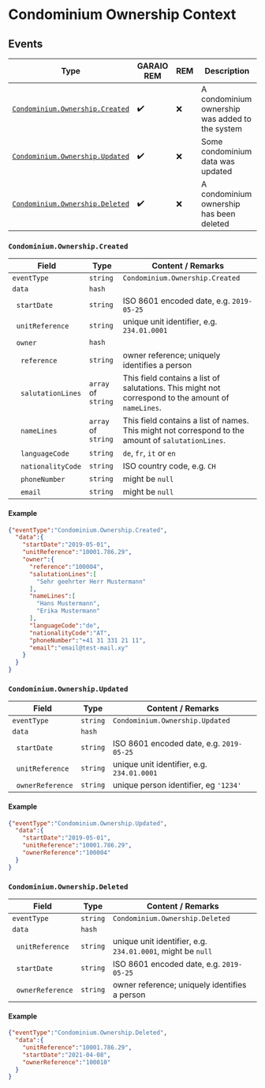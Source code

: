 # Condominium Ownership Context

## Events

Type | GARAIO REM | REM | Description
---|---|---|---
[`Condominium.Ownership.Created`](#condominiumownershipcreated) | :heavy_check_mark: | :x: | A condominium ownership was added to the system
[`Condominium.Ownership.Updated`](#condominiumownershipupdated) | :heavy_check_mark: | :x: | Some condominium data was updated
[`Condominium.Ownership.Deleted`](#condominiumownershipdeleted) | :heavy_check_mark: | :x: | A condominium ownership has been deleted

### `Condominium.Ownership.Created`

Field | Type | Content / Remarks
---|---|---
`eventType` | `string` | `Condominium.Ownership.Created`
`data` | `hash` |
&nbsp;&nbsp;`startDate` | `string` | ISO 8601 encoded date, e.g. `2019-05-25`
&nbsp;&nbsp;`unitReference` | `string` | unique unit identifier, e.g. `234.01.0001`
&nbsp;&nbsp;`owner` | `hash` |
&nbsp;&nbsp;&nbsp;&nbsp;`reference` | `string` | owner reference; uniquely identifies a person
&nbsp;&nbsp;&nbsp;&nbsp;`salutationLines` | `array` of `string` | This field contains a list of salutations. This might not correspond to the amount of `nameLines`. |
&nbsp;&nbsp;&nbsp;&nbsp;`nameLines` | `array` of `string` | This field contains a list of names. This might not correspond to the amount of `salutationLines`. |
&nbsp;&nbsp;&nbsp;&nbsp;`languageCode` | `string` | `de`, `fr`, `it` or `en`
&nbsp;&nbsp;&nbsp;&nbsp;`nationalityCode` | `string` | ISO country code, e.g. `CH`
&nbsp;&nbsp;&nbsp;&nbsp;`phoneNumber` | `string` | might be `null`
&nbsp;&nbsp;&nbsp;&nbsp;`email` | `string` | might be `null`

#### Example

```json
{"eventType":"Condominium.Ownership.Created",
  "data":{
    "startDate":"2019-05-01",
    "unitReference":"10001.786.29",
    "owner":{
      "reference":"100004",
      "salutationLines":[
        "Sehr geehrter Herr Mustermann"
      ],
      "nameLines":[
        "Hans Mustermann",
        "Erika Mustermann"
      ],
      "languageCode":"de",
      "nationalityCode":"AT",
      "phoneNumber":"+41 31 331 21 11",
      "email":"email@test-mail.xy"
    }
  }
}
```

### `Condominium.Ownership.Updated`

Field | Type | Content / Remarks
---|---|---
`eventType` | `string` | `Condominium.Ownership.Updated`
`data` | `hash` |
&nbsp;&nbsp;`startDate` | `string` | ISO 8601 encoded date, e.g. `2019-05-25`
&nbsp;&nbsp;`unitReference` | `string` | unique unit identifier, e.g. `234.01.0001`
&nbsp;&nbsp;`ownerReference` | `string` | unique person identifier, eg `'1234'`

#### Example

```json
{"eventType":"Condominium.Ownership.Updated",
  "data":{
    "startDate":"2019-05-01",
    "unitReference":"10001.786.29",
    "ownerReference":"100004"
  }
}
```

### `Condominium.Ownership.Deleted`

Field | Type | Content / Remarks
---|---|---
`eventType` | `string` | `Condominium.Ownership.Deleted`
`data` | `hash` |
&nbsp;&nbsp;`unitReference` | `string` | unique unit identifier, e.g. `234.01.0001`, might be `null`
&nbsp;&nbsp;`startDate` | `string` | ISO 8601 encoded date, e.g. `2019-05-25`
&nbsp;&nbsp;`ownerReference` | `string` | owner reference; uniquely identifies a person

#### Example

```json
{"eventType":"Condominium.Ownership.Deleted",
  "data":{
    "unitReference":"10001.786.29",
    "startDate":"2021-04-08",
    "ownerReference":"100010"
  }
}
```
